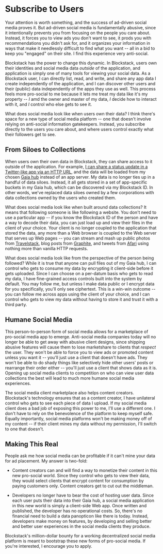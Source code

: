 # Subscribe to Users

Your attention is worth something, and the success of ad-driven social media
proves it.  But ad-driven social media is fundamentally abusive, since it intentionally
prevents you from focusing on the people you care about.  Instead, it
forces you to view ads you don't want to see, it prods you with
recommendations you didn't ask for, and it organizes your information in ways
that make it needlessly difficult to find what you want -- all in a
bid to keep you "engaged" on their site.  I find this experience very
anti-social.

Blockstack has the power to change this dynamic.  In Blockstack, users own
their identities and social media data *outside* of the
application, and application is simply one of many tools for
viewing your social data.  As a Blockstack user, I can directly list, read, and write,
and share any app data I create independently of the application, and I can
discover other users and their (public) data independently of the apps they use
as well.  This process feels more pro-social to me because it lets me
treat my data like it's my property --
*I* amd the owner and master of my data, *I* decide how to interact with it,
and *I* control who else gets to see it.

What does social media look like when users own their data?
I think there's space for a new type of social media platform --
one that doesn't involve relying on anti-social information gatekeepers.
Instead, you subscribe directly to the users you care about, and
where users control exactly what their followers get to see.

## From Siloes to Collections

When users own their own data in Blockstack, they can share access to it outside
of the application.  For example, [I can share a status update in a Twitter-like
app via an HTTP URL](https://gaia-gateway.com), and the data will be loaded from
my chosen [Gaia hub](https://github.com/blockstack/gaia) instead of an app
server.  My data is no longer ties up in a handful of data siloes.  Instead, it
all gets stored in a set of app-specific buckets in my Gaia hub, which can be
discovered via my Blockstack ID.  In other words, we've replaced data siloes
owned by a few corporations with data collections owned by the users who created
them.

What does social media look like when built around data collections?  It means
that following someone is like following a website.  You don't need to use
a particular app -- if you know the Blockstack ID of the person and have a way
to decode their data, you can just load up and view their files in the client
of your choice.  Your client is no longer coupled to the application that stored
the data, any more than a Web browser is coupled to the Web server that serves
up Web pages -- you can stream and mash up public photos from
[Travelstack](https://app.travelstack.club), blog posts from
[Graphite](https://app.graphitedocs.com), and tweets from
[Afari](https://afari.io) using nothing more than vanilla HTTP requests.

What does social media look like from the perspective of the person being
followed?  While it is true that anyone can pull files out of my Gaia hub, I can
control who gets to consume my data by encrypting it client-side before it gets
uploaded.  Since I can choose on a
per-datum basis who gets to read my data, I have fine-grained access controls
built into the system by default.  You may follow me, but unless I make data
public or I encrypt data for you specifically, you'll only see ciphertext.  This
is a win-win outcome -- you can follow me across apps using the client of your
choice, and I can control who gets to view my data without having to store it
and trust it with a third party.

## Humane Social Media

This person-to-person form of social media allows for a
marketplace of pro-social media app to emerge.  Anti-social media companies today
will no longer be able to get away with abusive client designs, since shipping abusive
features will cause them to lose marketshare to clients that *respect* the user.
They won't be able to force you to view ads or promoted content unless you want it
-- you'll just use a client that doesn't have ads.  They won't be able to do
shady things like selectively hide other users' posts or rearrange their order
either -- you'll just use a client that shows data as it is.  Opening up social
media clients to competition on who can view user data collections the best will
lead to much more humane social media experiences.

The social media client marketplace also helps content creators.  Blockstack's
technology ensures that as a content creator, I have unilateral control who
gets to see each piece of data I upload.  If my social media client does a bad 
job of exposing this power to me, I'll use a different one.  I don't have to
rely on the benevolence of the platform to keep myself safe.  Equally
importantly, social media platforms won't be making money off of my content --
if their client mines my data without my permission, I'll switch to one that
doesn't.

## Making This Real

People ask me how social media can be profitable if it can't mine your data for
ad placement.  My answer is two-fold:

* Content creators can and will find a way to monetize their content in this
  new pro-social world.  Since they control who gets to view their data, they would select
clients that encrypt content for consumption by paying customers only.  Content
creators get to cut out the middleman.

* Developers no longer have to bear the cost of hosting user data.  Since each
  user puts their data into their Gaia hub, a social media application in this
new world is simply a client-side Web app.  Once written and published, the
developer has no operational costs.  So, there's no financial need to build a data
panopticon like there is today.  Instead, developers make money on features, by developing
and selling better and better user experiences in the social media clients they
produce.

Blockstack's million-dollar bounty for a working decentralized social media platform is
meant to bootstrap these new forms of pro-social media.  If you're interested, I
encourage you to apply.
